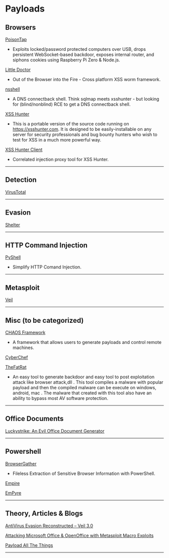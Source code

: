 # Payloads

## Browsers

[PoisonTap](https://github.com/samyk/poisontap)

- Exploits locked/password protected computers over USB, drops persistent WebSocket-based backdoor, exposes internal router, and siphons cookies using Raspberry Pi Zero & Node.js.

[Little Doctor](https://github.com/moloch--/little-doctor)

- Out of the Browser into the Fire - Cross platform XSS worm framework.

[nsshell](https://github.com/TheRook/nsshell)

- A DNS connectback shell. Think sqlmap meets xsshunter - but looking for (blind/nonblind) RCE to get a DNS connectback shell.

[XSS Hunter](https://github.com/mandatoryprogrammer/xsshunter)

- This is a portable version of the source code running on https://xsshunter.com. It is designed to be easily-installable on any server for security professionals and bug bounty hunters who wish to test for XSS in a much more powerful way.

[XSS Hunter Client](https://github.com/mandatoryprogrammer/xsshunter_client)

- Correlated injection proxy tool for XSS Hunter.

---

## Detection

[VirusTotal](https://www.virustotal.com/)

---

## Evasion

[Shelter](https://www.shellterproject.com/)

---

## HTTP Command Injection

[PyShell](https://github.com/praetorian-inc/pyshell)

- Simplify HTTP Comand Injection.

---

## Metasploit

[Veil](https://github.com/Veil-Framework/Veil)

---

## Misc (to be categorized)

[CHAOS Framework](https://github.com/tiagorlampert/CHAOS)

- A framework that allows users to generate payloads and control remote machines.

[CyberChef](https://gchq.github.io/CyberChef/)

[TheFatRat](https://github.com/Screetsec/TheFatRat)

- An easy tool to generate backdoor and easy tool to post exploitation attack like browser attack,dll . This tool compiles a malware with popular payload and then the compiled malware can be execute on windows, android, mac . The malware that created with this tool also have an ability to bypass most AV software protection.

---

## Office Documents

[Luckystrike: An Evil Office Document Generator](https://www.shellntel.com/blog/2016/9/13/luckystrike-a-database-backed-evil-macro-generator)

---

## Powershell

[BrowserGather](https://github.com/sekirkity/BrowserGather)

- Fileless Extraction of Sensitive Browser Information with PowerShell.

[Empire](https://www.powershellempire.com/)

[EmPyre](https://github.com/EmpireProject/EmPyre)

---

## Theory, Articles & Blogs

[AntiVirus Evasion Reconstructed – Veil 3.0](https://www.fireeye.com/blog/threat-research/2017/03/_antivirus_evasionr.html)

[Attacking Microsoft Office & OpenOffice with Metasploit Macro Exploits](https://community.rapid7.com/community/metasploit/blog/2017/02/22/attacking-microsoft-office-openoffice-with-metasploit-macro-exploits)

[Payload All The Things](https://github.com/swisskyrepo/PayloadsAllTheThings)

---
